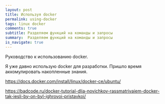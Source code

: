 ```yaml
---
layout: post
title: Используя docker
permalink: using-docker
tags: linux docker
comments: true
subtitle: Разделяем функций на команды и запросы
summary:  Разделяем функций на команды и запросы
is_navigate: true
---
```


Руководство к использованию docker.

Я уже давно использую docker для разработки. Пришло время аккомулировать накопленные знания.

https://docs.docker.com/install/linux/docker-ce/ubuntu/

https://badcode.ru/docker-tutorial-dlia-novichkov-rassmatrivaiem-docker-tak-iesli-by-on-byl-ighrovoi-pristavkoi/